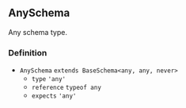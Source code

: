 AnySchema
---------

Any schema type.

### Definition

*   `AnySchema` `extends BaseSchema<any, any, never>`
    *   `type` `'any'`
    *   `reference` `typeof any`
    *   `expects` `'any'`